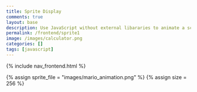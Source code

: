 ```yaml
---
title: Sprite Display
comments: true
layout: base
description: Use JavaScript without external libararies to animate a scene from a Sprite.
permalink: /frontend/sprite1
image: /images/calculator.png
categories: []
tags: [javascript]
---
```


{% include nav_frontend.html %}

<!---
Sprite files are a collection of images, called frames, that are combined into a single file 
-->
{% assign sprite_file = "images/mario_animation.png" %}
{% assign size = 256 %} <!--- size in pixels of frames in sprite --->


<!--- HTML for page contains <p> tag named "mario" and class properties for a "sprite"  -->
<p id="mario" class="sprite"></p>
  

<!--- Embedded Cascading Style Sheet (CSS) rules, defines how HTML elements look --->
<style>
  /* CSS style rules for the elements id and class above...
  */
  .sprite {
    height: {{size}}px;
    width: {{size}}px;
    background-image: url('{{site.baseurl}}/{{sprite_file}}');
    background-repeat: no-repeat;
    transform: scale(0.5);  /* scale the display size of sprite frame in HTML */
  }

  /* background position of sprite element */
  #mario {
    background-position: 0px 0px;
  }
</style>

<!--- Embedded executable code--->
<script>
  ////////// global variables /////////

  var tID; //capture setInterval() task ID
  var positionX = 0; // current position of sprite in X direction
  const sprite = document.getElementById("mario"); //HTML element of sprite
  const offset = {{size}}; //pixel offset of images in the sprite, set by liquid constant
  const interval = 100; //animation time interval
  // row of frames in sprite
  const restRow = 0;
  const walkRow = -offset * 2;
  const runRow = -offset * 6;

  ////////// animation control /////////

  //animation controller
  function startAnimate(row, frames, speed) {
    sprite.style.position = "absolute";  //set sprite to move idependent of other elements on screen
    var frame = 0; //frame index in sprite

    //animation interval process/function
    tID = setInterval(() => { //task ID for Interfal begins
      //animate sprite
      sprite.style.backgroundPosition = `-${frame}px ${row}px`; //update animation frame
      sprite.style.left = `${positionX}px`; //update left postion
      frame = (frame + offset) % (frames * offset);  //next frame, modulo math recycles frame index
      positionX += speed;  // next X position

      //follow sprite
      const viewportWidth = window.innerWidth;
      if (positionX > viewportWidth - offset) {
        document.documentElement.scrollLeft = positionX - viewportWidth + offset;  //scroll
      }
    }, interval); //time setting of interval
  }

  //animation end
  function stopAnimate() {  
    clearInterval(tID); //stop setInterval task ID
  } 


  ////////// event control /////////

  //key events that enable animations
  window.addEventListener("keydown", (event) => {
    if (event.key === "ArrowRight") {
      event.preventDefault(); // prevent default browser action
      if (event.repeat) { //on hold key
        stopAnimate();
        startAnimate(runRow, 15, 6);  //running animation 
      } else { //on tap key
        stopAnimate();
        startAnimate(walkRow, 8, 3);  //walking animation
      }
    } else if (event.key === "ArrowLeft") {
      event.preventDefault(); // prevent default browser action
      if (event.repeat) { //on multi tap
        // stop animation 
        stopAnimate();
      } else { //on tap key
        stopAnimate();
        startAnimate(restRow, 15, 0); //resting animation
      }
    }
  });

  //stop animation on window blur
  window.addEventListener("blur", () => {
    stopAnimate();
  });

  //start animation on window focus
  window.addEventListener("focus", () => {
    startAnimate(restRow, 15, 0);
  });

  //start animation on page load or page refresh
  document.addEventListener("DOMContentLoaded", () => {
    startAnimate(restRow, 15, 0);
  });


</script>
